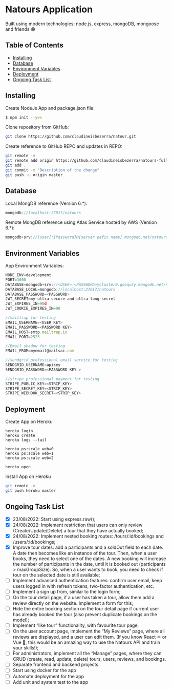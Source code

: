# Natours Application

Built using modern technologies: node.js, express, mongoDB, mongoose and friends 😁

## Table of Contents

- [Installing](#installing)
- [Database](#database)
- [Environment Variables](#environment-variables)
- [Deployment](#deployment)
- [Ongoing Task List](#ongoing-task-list)

## Installing

Create NodeJs App and package.json file:

```bash
$ npm init --yes
```

Clone repository from GitHub:

```bash
git clone https://github.com/claudineisbezerra/natour.git
```

Create reference to GitHub REPO and updates in REPO:

```bash
git remote -v
git remote add origin https://github.com/claudineisbezerra/natours-full-app.git
git add .
git commit -m "Description of the change"
git push -u origin master
```

## Database

Local MongDB reference (Version 6.\*):

```js
mongodb://localhost:27017/natours
```

Remote MongDB reference using Atlas Service hosted by AWS (Version 6.\*):

```js
mongodb+srv://[user]:[Password]@[server pefix name].mongodb.net/natours?retryWrites=true
```

## Environment Variables

App Environment Variables:

```js
NODE_ENV=development
PORT=3000
DATABASE=mongodb+srv://<USER>:<PASSWORD>@cluster0.gozquzy.mongodb.net/natours?retryWrites=true
DATABASE_LOCAL=mongodb://localhost:27017/natours
DATABASE_PASSWORD=<PASSWORD>
JWT_SECRET=my-ultra-secure-and-ultra-long-secret
JWT_EXPIRES_IN=90d
JWT_COOKIE_EXPIRES_IN=90

//mailtrap for testing
EMAIL_USERNAME=<USER KEY>
EMAIL_PASSWORD=<PASSWORD KEY>
EMAIL_HOST=smtp.mailtrap.io
EMAIL_PORT=2525

//Email shadow for testing
EMAIL_FROM=myemail@mailsac.com

//sendgrid professional email service for testing
SENDGRID_USERNAME=apikey
SENDGRID_PASSWORD=<PASSWORD KEY >

//stripe professional payment for testing
STRIPE_PUBLIC_KEY=<STRIP_KEY>
STRIPE_SECRET_KEY=<STRIP_KEY>
STRIPE_WEBHOOK_SECRET=<STRIP_KEY>
```

## Deployment

Create App on Heroku

```heroku CLI
heroku login
heroku create
heroku logs --tail

heroku ps:scale web=0
heroku ps:scale web=1
heroku ps:scale web=2

heroku open
```

Install App on Heroku

```bash
git remote -v
git push heroku master
```

## Ongoing Task List

- [x] 23/08/2022: Start using express.raw();
- [x] 24/08/2022: Implement restriction that users can only review (Create/Update/Delete) a tour that they have actually booked;
- [x] 24/08/2022: Implement nested booking routes: /tours/:id/bookings and /users/:id/bookings;
- [x] Improve tour dates: add a participants and a soldOut field to each date.
      A date then becomes like an instance of the tour.
      Then, when a user books, they need to select one of the dates.
      A new booking will increase the number of participants in the date, until it is booked out (participants > maxGroupSize).
      So, when a user wants to book, you need to check if tour on the selected date is still available;
- [ ] Implement advanced authentication features: confirm user email, keep users logged in with refresh tokens, two-factor
      authentication, etc.
- [ ] Implement a sign up from, similar to the login form;
- [ ] On the tour detail page, if a user has taken a tour, allow them add a review directly on the website.
      Implement a form for this;
- [ ] Hide the entire booking section on the tour detail page if current user has already booked the tour
      (also prevent duplicate bookings on the model);
- [ ] Implement “like tour” functionality, with favourite tour page;
- [ ] On the user account page, implement the “My Reviews” page, where all reviews are displayed, and a user can edit them.
      (If you know React ⚛ or Vue 🧡, this would be an amazing way to use the Natours API and train your skills!);
- [ ] For administrators, implement all the “Manage” pages, where they can CRUD (create, read, update, delete) tours,
      users, reviews, and bookings.
- [ ] Separate frontend and backend projects
- [ ] Start using docker for the app
- [ ] Automate deployment for the app
- [ ] Add unit and system test to the app
